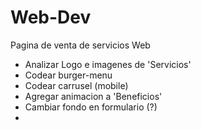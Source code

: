 # Web-Dev
Pagina de venta de servicios Web


- Analizar Logo e imagenes de 'Servicios'
- Codear burger-menu
- Codear carrusel (mobile)
- Agregar animacion a 'Beneficios'
- Cambiar fondo en formulario (?)
- 
